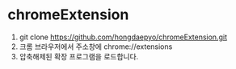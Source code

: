 # chromeExtension
1. git clone https://github.com/hongdaepyo/chromeExtension.git
2. 크롬 브라우저에서 주소창에
   chrome://extensions
3. 압축해제된 확장 프로그램을 로드합니다.
